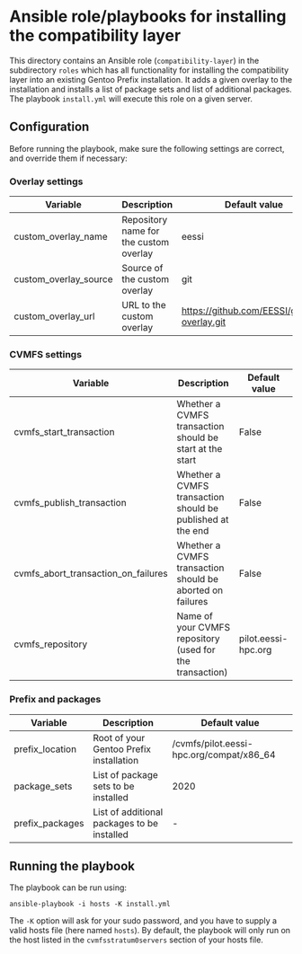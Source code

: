 # Ansible role/playbooks for installing the compatibility layer

This directory contains an Ansible role (`compatibility-layer`) in the subdirectory `roles` which has
all functionality for installing the compatibility layer into an existing Gentoo Prefix installation.
It adds a given overlay to the installation and installs a list of package sets and list of additional packages.
The playbook `install.yml` will execute this role on a given server. 

## Configuration

Before running the playbook, make sure the following settings are correct, and override them if necessary:

### Overlay settings
| Variable | Description | Default value |
| --- | --- | --- |
| custom_overlay_name | Repository name for the custom overlay | eessi |
| custom_overlay_source | Source of the custom overlay | git |
| custom_overlay_url | URL to the custom overlay | https://github.com/EESSI/gentoo-overlay.git |

### CVMFS settings
| Variable | Description | Default value |
| --- | --- | --- |
| cvmfs_start_transaction | Whether a CVMFS transaction should be start at the start | False |
| cvmfs_publish_transaction | Whether a CVMFS transaction should be published at the end | False |
| cvmfs_abort_transaction_on_failures | Whether a CVMFS transaction should be aborted on failures | False |
| cvmfs_repository | Name of your CVMFS repository (used for the transaction) | pilot.eessi-hpc.org |

### Prefix and packages
| Variable | Description | Default value |
| --- | --- | --- |
| prefix_location | Root of your Gentoo Prefix installation | /cvmfs/pilot.eessi-hpc.org/compat/x86_64 |
| package_sets | List of package sets to be installed | 2020 |
| prefix_packages | List of additional packages to be installed | - |

## Running the playbook 

The playbook can be run using:
```
ansible-playbook -i hosts -K install.yml
```
The `-K` option will ask for your sudo password, and you have to supply a valid hosts file (here named `hosts`).
By default, the playbook will only run on the host listed in the `cvmfsstratum0servers` section of your hosts file.
